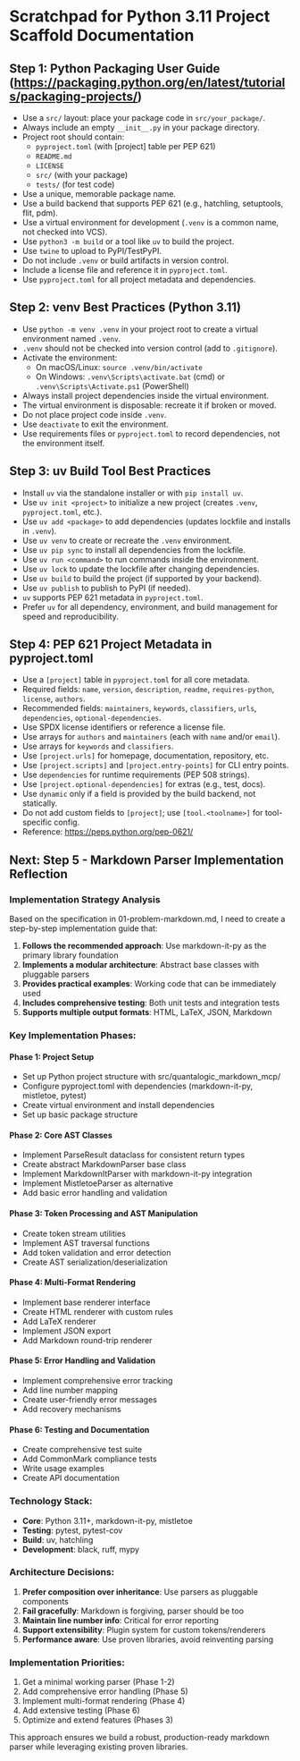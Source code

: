 # Scratchpad for Python 3.11 Project Scaffold Documentation

## Step 1: Python Packaging User Guide (https://packaging.python.org/en/latest/tutorials/packaging-projects/)

- Use a `src/` layout: place your package code in `src/your_package/`.
- Always include an empty `__init__.py` in your package directory.
- Project root should contain:
  - `pyproject.toml` (with [project] table per PEP 621)
  - `README.md`
  - `LICENSE`
  - `src/` (with your package)
  - `tests/` (for test code)
- Use a unique, memorable package name.
- Use a build backend that supports PEP 621 (e.g., hatchling, setuptools, flit, pdm).
- Use a virtual environment for development (`.venv` is a common name, not checked into VCS).
- Use `python3 -m build` or a tool like `uv` to build the project.
- Use `twine` to upload to PyPI/TestPyPI.
- Do not include `.venv` or build artifacts in version control.
- Include a license file and reference it in `pyproject.toml`.
- Use `pyproject.toml` for all project metadata and dependencies.

## Step 2: venv Best Practices (Python 3.11)

- Use `python -m venv .venv` in your project root to create a virtual environment named `.venv`.
- `.venv` should not be checked into version control (add to `.gitignore`).
- Activate the environment:
  - On macOS/Linux: `source .venv/bin/activate`
  - On Windows: `.venv\Scripts\activate.bat` (cmd) or `.venv\Scripts\Activate.ps1` (PowerShell)
- Always install project dependencies inside the virtual environment.
- The virtual environment is disposable: recreate it if broken or moved.
- Do not place project code inside `.venv`.
- Use `deactivate` to exit the environment.
- Use requirements files or `pyproject.toml` to record dependencies, not the environment itself.

## Step 3: uv Build Tool Best Practices

- Install `uv` via the standalone installer or with `pip install uv`.
- Use `uv init <project>` to initialize a new project (creates `.venv`, `pyproject.toml`, etc.).
- Use `uv add <package>` to add dependencies (updates lockfile and installs in `.venv`).
- Use `uv venv` to create or recreate the `.venv` environment.
- Use `uv pip sync` to install all dependencies from the lockfile.
- Use `uv run <command>` to run commands inside the environment.
- Use `uv lock` to update the lockfile after changing dependencies.
- Use `uv build` to build the project (if supported by your backend).
- Use `uv publish` to publish to PyPI (if needed).
- `uv` supports PEP 621 metadata in `pyproject.toml`.
- Prefer `uv` for all dependency, environment, and build management for speed and reproducibility.

## Step 4: PEP 621 Project Metadata in pyproject.toml

- Use a `[project]` table in `pyproject.toml` for all core metadata.
- Required fields: `name`, `version`, `description`, `readme`, `requires-python`, `license`, `authors`.
- Recommended fields: `maintainers`, `keywords`, `classifiers`, `urls`, `dependencies`, `optional-dependencies`.
- Use SPDX license identifiers or reference a license file.
- Use arrays for `authors` and `maintainers` (each with `name` and/or `email`).
- Use arrays for `keywords` and `classifiers`.
- Use `[project.urls]` for homepage, documentation, repository, etc.
- Use `[project.scripts]` and `[project.entry-points]` for CLI entry points.
- Use `dependencies` for runtime requirements (PEP 508 strings).
- Use `[project.optional-dependencies]` for extras (e.g., test, docs).
- Use `dynamic` only if a field is provided by the build backend, not statically.
- Do not add custom fields to `[project]`; use `[tool.<toolname>]` for tool-specific config.
- Reference: https://peps.python.org/pep-0621/

## Next: Step 5 - Markdown Parser Implementation Reflection

### Implementation Strategy Analysis

Based on the specification in 01-problem-markdown.md, I need to create a step-by-step implementation guide that:

1. **Follows the recommended approach**: Use markdown-it-py as the primary library foundation
2. **Implements a modular architecture**: Abstract base classes with pluggable parsers
3. **Provides practical examples**: Working code that can be immediately used
4. **Includes comprehensive testing**: Both unit tests and integration tests
5. **Supports multiple output formats**: HTML, LaTeX, JSON, Markdown

### Key Implementation Phases:

#### Phase 1: Project Setup
- Set up Python project structure with src/quantalogic_markdown_mcp/
- Configure pyproject.toml with dependencies (markdown-it-py, mistletoe, pytest)
- Create virtual environment and install dependencies
- Set up basic package structure

#### Phase 2: Core AST Classes
- Implement ParseResult dataclass for consistent return types
- Create abstract MarkdownParser base class
- Implement MarkdownItParser with markdown-it-py integration
- Implement MistletoeParser as alternative
- Add basic error handling and validation

#### Phase 3: Token Processing and AST Manipulation
- Create token stream utilities
- Implement AST traversal functions
- Add token validation and error detection
- Create AST serialization/deserialization

#### Phase 4: Multi-Format Rendering
- Implement base renderer interface
- Create HTML renderer with custom rules
- Add LaTeX renderer
- Implement JSON export
- Add Markdown round-trip renderer

#### Phase 5: Error Handling and Validation
- Implement comprehensive error tracking
- Add line number mapping
- Create user-friendly error messages
- Add recovery mechanisms

#### Phase 6: Testing and Documentation
- Create comprehensive test suite
- Add CommonMark compliance tests
- Write usage examples
- Create API documentation

### Technology Stack:
- **Core**: Python 3.11+, markdown-it-py, mistletoe
- **Testing**: pytest, pytest-cov
- **Build**: uv, hatchling
- **Development**: black, ruff, mypy

### Architecture Decisions:
1. **Prefer composition over inheritance**: Use parsers as pluggable components
2. **Fail gracefully**: Markdown is forgiving, parser should be too
3. **Maintain line number info**: Critical for error reporting
4. **Support extensibility**: Plugin system for custom tokens/renderers
5. **Performance aware**: Use proven libraries, avoid reinventing parsing

### Implementation Priorities:
1. Get a minimal working parser (Phase 1-2)
2. Add comprehensive error handling (Phase 5)
3. Implement multi-format rendering (Phase 4)
4. Add extensive testing (Phase 6)
5. Optimize and extend features (Phases 3)

This approach ensures we build a robust, production-ready markdown parser while leveraging existing proven libraries.

